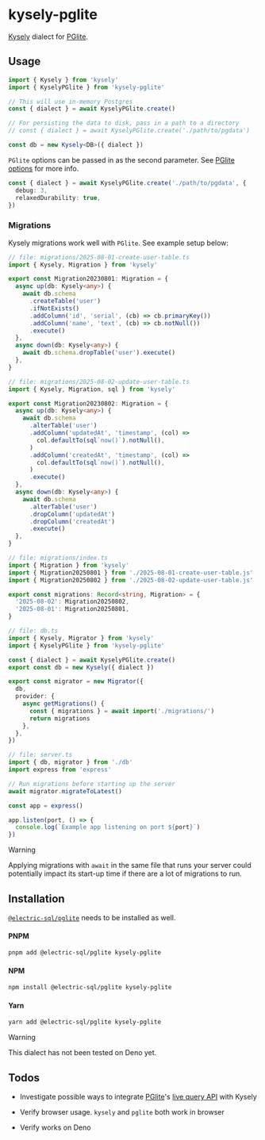 # kysely-pglite

[Kysely](https://github.com/kysely-org/kysely) dialect for [PGlite](https://github.com/electric-sql/pglite).

## Usage

```typescript
import { Kysely } from 'kysely'
import { KyselyPGlite } from 'kysely-pglite'

// This will use in-memory Postgres
const { dialect } = await KyselyPGlite.create()

// For persisting the data to disk, pass in a path to a directory
// const { dialect } = await KyselyPGlite.create('./path/to/pgdata')

const db = new Kysely<DB>({ dialect })
```

`PGlite` options can be passed in as the second parameter. See [PGlite options](https://pglite.dev/docs/api#options) for more info.

```typescript
const { dialect } = await KyselyPGlite.create('./path/to/pgdata', {
  debug: 3,
  relaxedDurability: true,
})
```

### Migrations

Kysely migrations work well with `PGlite`. See example setup below:

```typescript
// file: migrations/2025-08-01-create-user-table.ts
import { Kysely, Migration } from 'kysely'

export const Migration20230801: Migration = {
  async up(db: Kysely<any>) {
    await db.schema
      .createTable('user')
      .ifNotExists()
      .addColumn('id', 'serial', (cb) => cb.primaryKey())
      .addColumn('name', 'text', (cb) => cb.notNull())
      .execute()
  },
  async down(db: Kysely<any>) {
    await db.schema.dropTable('user').execute()
  },
}
```

```typescript
// file: migrations/2025-08-02-update-user-table.ts
import { Kysely, Migration, sql } from 'kysely'

export const Migration20230802: Migration = {
  async up(db: Kysely<any>) {
    await db.schema
      .alterTable('user')
      .addColumn('updatedAt', 'timestamp', (col) =>
        col.defaultTo(sql`now()`).notNull(),
      )
      .addColumn('createdAt', 'timestamp', (col) =>
        col.defaultTo(sql`now()`).notNull(),
      )
      .execute()
  },
  async down(db: Kysely<any>) {
    await db.schema
      .alterTable('user')
      .dropColumn('updatedAt')
      .dropColumn('createdAt')
      .execute()
  },
}
```

```typescript
// file: migrations/index.ts
import { Migration } from 'kysely'
import { Migration20250801 } from './2025-08-01-create-user-table.js'
import { Migration20250802 } from './2025-08-02-update-user-table.js'

export const migrations: Record<string, Migration> = {
  '2025-08-02': Migration20250802,
  '2025-08-01': Migration20250801,
}
```

```typescript
// file: db.ts
import { Kysely, Migrator } from 'kysely'
import { KyselyPGlite } from 'kysely-pglite'

const { dialect } = await KyselyPGlite.create()
export const db = new Kysely({ dialect })

export const migrator = new Migrator({
  db,
  provider: {
    async getMigrations() {
      const { migrations } = await import('./migrations/')
      return migrations
    },
  },
})
```

```typescript
// file: server.ts
import { db, migrator } from './db'
import express from 'express'

// Run migrations before starting up the server
await migrator.migrateToLatest()

const app = express()

app.listen(port, () => {
  console.log(`Example app listening on port ${port}`)
})
```

> [!WARNING]
> Applying migrations with `await` in the same file that runs your server could potentially impact its start-up time if there are a lot of migrations to run.

## Installation

[`@electric-sql/pglite`](https://github.com/electric-sql/pglite) needs to be installed as well.

#### PNPM

```bash
pnpm add @electric-sql/pglite kysely-pglite
```

#### NPM

```bash
npm install @electric-sql/pglite kysely-pglite
```

#### Yarn

```bash
yarn add @electric-sql/pglite kysely-pglite
```

> [!WARNING]
> This dialect has not been tested on Deno yet.

## Todos

- Investigate possible ways to integrate [PGlite](https://github.com/electric-sql/pglite)'s [live query API](https://github.com/electric-sql/pglite/pull/104) with Kysely

- Verify browser usage. `kysely` and `pglite` both work in browser

- Verify works on Deno
